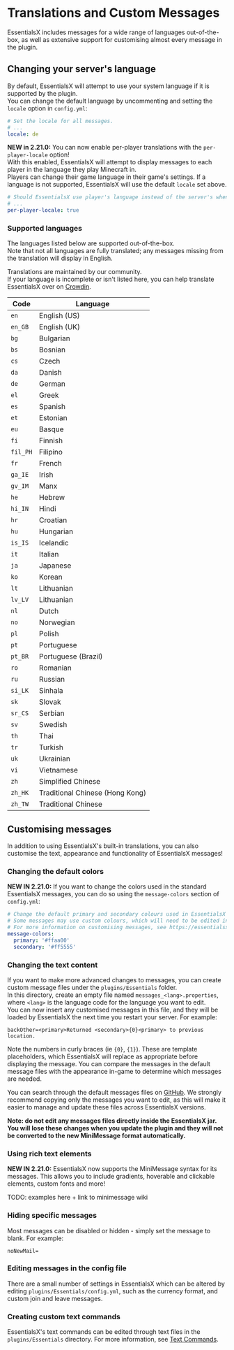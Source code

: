 # Translations and Custom Messages

EssentialsX includes messages for a wide range of languages out-of-the-box, as well as extensive support for customising almost every message in the plugin.

## Changing your server's language

By default, EssentialsX will attempt to use your system language if it is supported by the plugin.  
You can change the default language by uncommenting and setting the `locale` option in `config.yml`:

```yaml
# Set the locale for all messages.
# ...
locale: de
```

**NEW in 2.21.0:** You can now enable per-player translations with the `per-player-locale` option!  
With this enabled, EssentialsX will attempt to display messages to each player in the language they play Minecraft in.  
Players can change their game language in their game's settings. If a language is not supported, EssentialsX will use the default `locale` set above.

```yaml
# Should EssentialsX use player's language instead of the server's when sending messages?
# ...
per-player-locale: true
```

### Supported languages

The languages listed below are supported out-of-the-box.  
Note that not all languages are fully translated; any messages missing from the translation will display in English.

Translations are maintained by our community.  
If your language is incomplete or isn't listed here, you can help translate EssentialsX over on [Crowdin](https://translate.essentialsx.net/).

| Code     | Language                        |
|----------|---------------------------------|
| `en`     | English (US)                    |
| `en_GB`  | English (UK)                    |
| `bg`     | Bulgarian                       |
| `bs`     | Bosnian                         |
| `cs`     | Czech                           |
| `da`     | Danish                          |
| `de`     | German                          |
| `el`     | Greek                           |
| `es`     | Spanish                         |
| `et`     | Estonian                        |
| `eu`     | Basque                          |
| `fi`     | Finnish                         |
| `fil_PH` | Filipino                        |
| `fr`     | French                          |
| `ga_IE`  | Irish                           |
| `gv_IM`  | Manx                            |
| `he`     | Hebrew                          |
| `hi_IN`  | Hindi                           |
| `hr`     | Croatian                        |
| `hu`     | Hungarian                       |
| `is_IS`  | Icelandic                       |
| `it`     | Italian                         |
| `ja`     | Japanese                        |
| `ko`     | Korean                          |
| `lt`     | Lithuanian                      |
| `lv_LV`  | Lithuanian                      |
| `nl`     | Dutch                           |
| `no`     | Norwegian                       |
| `pl`     | Polish                          |
| `pt`     | Portuguese                      |
| `pt_BR`  | Portuguese (Brazil)             |
| `ro`     | Romanian                        |
| `ru`     | Russian                         |
| `si_LK`  | Sinhala                         |
| `sk`     | Slovak                          |
| `sr_CS`  | Serbian                         |
| `sv`     | Swedish                         |
| `th`     | Thai                            |
| `tr`     | Turkish                         |
| `uk`     | Ukrainian                       |
| `vi`     | Vietnamese                      |
| `zh`     | Simplified Chinese              |
| `zh_HK`  | Traditional Chinese (Hong Kong) |
| `zh_TW`  | Traditional Chinese             |

<!-- | `lol_US` | LOLCAT                          | -->

## Customising messages

In addition to using EssentialsX's built-in translations, you can also customise the text, appearance and functionality of EssentialsX messages!

### Changing the default colors

**NEW IN 2.21.0:** If you want to change the colors used in the standard EssentialsX messages, you can do so using the `message-colors` section of `config.yml`:

```yaml
# Change the default primary and secondary colours used in EssentialsX messages.
# Some messages may use custom colours, which will need to be edited in the appropriate message files.
# For more information on customising messages, see https://essentialsx.net/wiki/Locale.html
message-colors:
  primary: '#ffaa00'
  secondary: '#ff5555'
```

### Changing the text content

If you want to make more advanced changes to messages, you can create custom message files under the `plugins/Essentials` folder.  
In this directory, create an empty file named `messages_<lang>.properties`, where `<lang>` is the language code for the language you want to edit.  
You can now insert any customised messages in this file, and they will be loaded by EssentialsX the next time you restart your server. For example:

```properties
backOther=<primary>Returned <secondary>{0}<primary> to previous location.
```

Note the numbers in curly braces (ie `{0}`, `{1}`). These are template placeholders, which EssentialsX will replace as appropriate before displaying the message. You can compare the messages in the default message files with the appearance in-game to determine which messages are needed.

You can search through the default messages files on [GitHub](https://github.com/EssentialsX/Essentials/tree/2.x/Essentials/src/main/resources). We strongly recommend copying only the messages you want to edit, as this will make it easier to manage and update these files across EssentialsX versions.

**Note: do not edit any messages files directly inside the EssentialsX jar. You will lose these changes when you update the plugin and they will not be converted to the new MiniMessage format automatically.**

### Using rich text elements

**NEW IN 2.21.0:** EssentialsX now supports the MiniMessage syntax for its messages. This allows you to include gradients, hoverable and clickable elements, custom fonts and more!

TODO: examples here + link to minimessage wiki

### Hiding specific messages

Most messages can be disabled or hidden - simply set the message to blank. For example:

```properties
noNewMail=
```

### Editing messages in the config file

There are a small number of settings in EssentialsX which can be altered by editing `plugins/Essentials/config.yml`, such as the currency format, and custom join and leave messages.

### Creating custom text commands

EssentialsX's text commands can be edited through text files in the `plugins/Essentials` directory. For more information, see [Text Commands](/wiki/Text-Commands.html).
